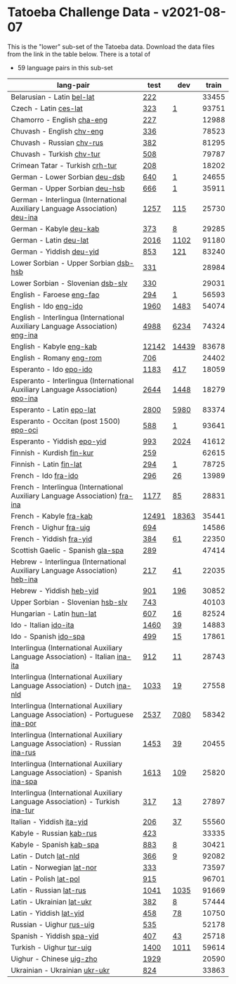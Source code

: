 # Tatoeba Challenge Data - v2021-08-07

This is the "lower" sub-set of the Tatoeba data.
Download the data files from the link in the table below.
There is a total of

* 59  language pairs in this sub-set

| lang-pair |    test    |    dev     |    train   |
|-----------|------------|------------|------------|
|            Belarusian - Latin  [bel-lat](https://object.pouta.csc.fi/Tatoeba-Challenge-v2021-08-07/bel-lat.tar)  | [       222](https://github.com/Helsinki-NLP/Tatoeba-Challenge/blob/v2021-08-07/data/test/bel-lat/test.txt)|            |      33455|
|                 Czech - Latin  [ces-lat](https://object.pouta.csc.fi/Tatoeba-Challenge-v2021-08-07/ces-lat.tar)  | [       323](https://github.com/Helsinki-NLP/Tatoeba-Challenge/blob/v2021-08-07/data/test/ces-lat/test.txt)| [         1](https://github.com/Helsinki-NLP/Tatoeba-Challenge/blob/v2021-08-07/data/dev/ces-lat/dev.txt)|      93751|
|            Chamorro - English  [cha-eng](https://object.pouta.csc.fi/Tatoeba-Challenge-v2021-08-07/cha-eng.tar)  | [       227](https://github.com/Helsinki-NLP/Tatoeba-Challenge/blob/v2021-08-07/data/test/cha-eng/test.txt)|            |      12988|
|             Chuvash - English  [chv-eng](https://object.pouta.csc.fi/Tatoeba-Challenge-v2021-08-07/chv-eng.tar)  | [       336](https://github.com/Helsinki-NLP/Tatoeba-Challenge/blob/v2021-08-07/data/test/chv-eng/test.txt)|            |      78523|
|             Chuvash - Russian  [chv-rus](https://object.pouta.csc.fi/Tatoeba-Challenge-v2021-08-07/chv-rus.tar)  | [       382](https://github.com/Helsinki-NLP/Tatoeba-Challenge/blob/v2021-08-07/data/test/chv-rus/test.txt)|            |      81295|
|             Chuvash - Turkish  [chv-tur](https://object.pouta.csc.fi/Tatoeba-Challenge-v2021-08-07/chv-tur.tar)  | [       508](https://github.com/Helsinki-NLP/Tatoeba-Challenge/blob/v2021-08-07/data/test/chv-tur/test.txt)|            |      79787|
|       Crimean Tatar - Turkish  [crh-tur](https://object.pouta.csc.fi/Tatoeba-Challenge-v2021-08-07/crh-tur.tar)  | [       208](https://github.com/Helsinki-NLP/Tatoeba-Challenge/blob/v2021-08-07/data/test/crh-tur/test.txt)|            |      18202|
|        German - Lower Sorbian  [deu-dsb](https://object.pouta.csc.fi/Tatoeba-Challenge-v2021-08-07/deu-dsb.tar)  | [       640](https://github.com/Helsinki-NLP/Tatoeba-Challenge/blob/v2021-08-07/data/test/deu-dsb/test.txt)| [         1](https://github.com/Helsinki-NLP/Tatoeba-Challenge/blob/v2021-08-07/data/dev/deu-dsb/dev.txt)|      24655|
|        German - Upper Sorbian  [deu-hsb](https://object.pouta.csc.fi/Tatoeba-Challenge-v2021-08-07/deu-hsb.tar)  | [       666](https://github.com/Helsinki-NLP/Tatoeba-Challenge/blob/v2021-08-07/data/test/deu-hsb/test.txt)| [         1](https://github.com/Helsinki-NLP/Tatoeba-Challenge/blob/v2021-08-07/data/dev/deu-hsb/dev.txt)|      35911|
|  German - Interlingua (International Auxiliary Language Association)  [deu-ina](https://object.pouta.csc.fi/Tatoeba-Challenge-v2021-08-07/deu-ina.tar)  | [      1257](https://github.com/Helsinki-NLP/Tatoeba-Challenge/blob/v2021-08-07/data/test/deu-ina/test.txt)| [       115](https://github.com/Helsinki-NLP/Tatoeba-Challenge/blob/v2021-08-07/data/dev/deu-ina/dev.txt)|      25730|
|               German - Kabyle  [deu-kab](https://object.pouta.csc.fi/Tatoeba-Challenge-v2021-08-07/deu-kab.tar)  | [       373](https://github.com/Helsinki-NLP/Tatoeba-Challenge/blob/v2021-08-07/data/test/deu-kab/test.txt)| [         8](https://github.com/Helsinki-NLP/Tatoeba-Challenge/blob/v2021-08-07/data/dev/deu-kab/dev.txt)|      29285|
|                German - Latin  [deu-lat](https://object.pouta.csc.fi/Tatoeba-Challenge-v2021-08-07/deu-lat.tar)  | [      2016](https://github.com/Helsinki-NLP/Tatoeba-Challenge/blob/v2021-08-07/data/test/deu-lat/test.txt)| [      1102](https://github.com/Helsinki-NLP/Tatoeba-Challenge/blob/v2021-08-07/data/dev/deu-lat/dev.txt)|      91180|
|              German - Yiddish  [deu-yid](https://object.pouta.csc.fi/Tatoeba-Challenge-v2021-08-07/deu-yid.tar)  | [       853](https://github.com/Helsinki-NLP/Tatoeba-Challenge/blob/v2021-08-07/data/test/deu-yid/test.txt)| [       121](https://github.com/Helsinki-NLP/Tatoeba-Challenge/blob/v2021-08-07/data/dev/deu-yid/dev.txt)|      83240|
|  Lower Sorbian - Upper Sorbian  [dsb-hsb](https://object.pouta.csc.fi/Tatoeba-Challenge-v2021-08-07/dsb-hsb.tar)  | [       331](https://github.com/Helsinki-NLP/Tatoeba-Challenge/blob/v2021-08-07/data/test/dsb-hsb/test.txt)|            |      28984|
|     Lower Sorbian - Slovenian  [dsb-slv](https://object.pouta.csc.fi/Tatoeba-Challenge-v2021-08-07/dsb-slv.tar)  | [       330](https://github.com/Helsinki-NLP/Tatoeba-Challenge/blob/v2021-08-07/data/test/dsb-slv/test.txt)|            |      29031|
|             English - Faroese  [eng-fao](https://object.pouta.csc.fi/Tatoeba-Challenge-v2021-08-07/eng-fao.tar)  | [       294](https://github.com/Helsinki-NLP/Tatoeba-Challenge/blob/v2021-08-07/data/test/eng-fao/test.txt)| [         1](https://github.com/Helsinki-NLP/Tatoeba-Challenge/blob/v2021-08-07/data/dev/eng-fao/dev.txt)|      56593|
|                 English - Ido  [eng-ido](https://object.pouta.csc.fi/Tatoeba-Challenge-v2021-08-07/eng-ido.tar)  | [      1960](https://github.com/Helsinki-NLP/Tatoeba-Challenge/blob/v2021-08-07/data/test/eng-ido/test.txt)| [      1483](https://github.com/Helsinki-NLP/Tatoeba-Challenge/blob/v2021-08-07/data/dev/eng-ido/dev.txt)|      54074|
|  English - Interlingua (International Auxiliary Language Association)  [eng-ina](https://object.pouta.csc.fi/Tatoeba-Challenge-v2021-08-07/eng-ina.tar)  | [      4988](https://github.com/Helsinki-NLP/Tatoeba-Challenge/blob/v2021-08-07/data/test/eng-ina/test.txt)| [      6234](https://github.com/Helsinki-NLP/Tatoeba-Challenge/blob/v2021-08-07/data/dev/eng-ina/dev.txt)|      74324|
|              English - Kabyle  [eng-kab](https://object.pouta.csc.fi/Tatoeba-Challenge-v2021-08-07/eng-kab.tar)  | [     12142](https://github.com/Helsinki-NLP/Tatoeba-Challenge/blob/v2021-08-07/data/test/eng-kab/test.txt)| [     14439](https://github.com/Helsinki-NLP/Tatoeba-Challenge/blob/v2021-08-07/data/dev/eng-kab/dev.txt)|      83678|
|              English - Romany  [eng-rom](https://object.pouta.csc.fi/Tatoeba-Challenge-v2021-08-07/eng-rom.tar)  | [       706](https://github.com/Helsinki-NLP/Tatoeba-Challenge/blob/v2021-08-07/data/test/eng-rom/test.txt)|            |      24402|
|               Esperanto - Ido  [epo-ido](https://object.pouta.csc.fi/Tatoeba-Challenge-v2021-08-07/epo-ido.tar)  | [      1183](https://github.com/Helsinki-NLP/Tatoeba-Challenge/blob/v2021-08-07/data/test/epo-ido/test.txt)| [       417](https://github.com/Helsinki-NLP/Tatoeba-Challenge/blob/v2021-08-07/data/dev/epo-ido/dev.txt)|      18059|
|  Esperanto - Interlingua (International Auxiliary Language Association)  [epo-ina](https://object.pouta.csc.fi/Tatoeba-Challenge-v2021-08-07/epo-ina.tar)  | [      2644](https://github.com/Helsinki-NLP/Tatoeba-Challenge/blob/v2021-08-07/data/test/epo-ina/test.txt)| [      1448](https://github.com/Helsinki-NLP/Tatoeba-Challenge/blob/v2021-08-07/data/dev/epo-ina/dev.txt)|      18279|
|             Esperanto - Latin  [epo-lat](https://object.pouta.csc.fi/Tatoeba-Challenge-v2021-08-07/epo-lat.tar)  | [      2800](https://github.com/Helsinki-NLP/Tatoeba-Challenge/blob/v2021-08-07/data/test/epo-lat/test.txt)| [      5980](https://github.com/Helsinki-NLP/Tatoeba-Challenge/blob/v2021-08-07/data/dev/epo-lat/dev.txt)|      83374|
|  Esperanto - Occitan (post 1500)  [epo-oci](https://object.pouta.csc.fi/Tatoeba-Challenge-v2021-08-07/epo-oci.tar)  | [       588](https://github.com/Helsinki-NLP/Tatoeba-Challenge/blob/v2021-08-07/data/test/epo-oci/test.txt)| [         1](https://github.com/Helsinki-NLP/Tatoeba-Challenge/blob/v2021-08-07/data/dev/epo-oci/dev.txt)|      93641|
|           Esperanto - Yiddish  [epo-yid](https://object.pouta.csc.fi/Tatoeba-Challenge-v2021-08-07/epo-yid.tar)  | [       993](https://github.com/Helsinki-NLP/Tatoeba-Challenge/blob/v2021-08-07/data/test/epo-yid/test.txt)| [      2024](https://github.com/Helsinki-NLP/Tatoeba-Challenge/blob/v2021-08-07/data/dev/epo-yid/dev.txt)|      41612|
|             Finnish - Kurdish  [fin-kur](https://object.pouta.csc.fi/Tatoeba-Challenge-v2021-08-07/fin-kur.tar)  | [       259](https://github.com/Helsinki-NLP/Tatoeba-Challenge/blob/v2021-08-07/data/test/fin-kur/test.txt)|            |      62615|
|               Finnish - Latin  [fin-lat](https://object.pouta.csc.fi/Tatoeba-Challenge-v2021-08-07/fin-lat.tar)  | [       294](https://github.com/Helsinki-NLP/Tatoeba-Challenge/blob/v2021-08-07/data/test/fin-lat/test.txt)| [         1](https://github.com/Helsinki-NLP/Tatoeba-Challenge/blob/v2021-08-07/data/dev/fin-lat/dev.txt)|      78725|
|                  French - Ido  [fra-ido](https://object.pouta.csc.fi/Tatoeba-Challenge-v2021-08-07/fra-ido.tar)  | [       296](https://github.com/Helsinki-NLP/Tatoeba-Challenge/blob/v2021-08-07/data/test/fra-ido/test.txt)| [        26](https://github.com/Helsinki-NLP/Tatoeba-Challenge/blob/v2021-08-07/data/dev/fra-ido/dev.txt)|      13989|
|  French - Interlingua (International Auxiliary Language Association)  [fra-ina](https://object.pouta.csc.fi/Tatoeba-Challenge-v2021-08-07/fra-ina.tar)  | [      1177](https://github.com/Helsinki-NLP/Tatoeba-Challenge/blob/v2021-08-07/data/test/fra-ina/test.txt)| [        85](https://github.com/Helsinki-NLP/Tatoeba-Challenge/blob/v2021-08-07/data/dev/fra-ina/dev.txt)|      28831|
|               French - Kabyle  [fra-kab](https://object.pouta.csc.fi/Tatoeba-Challenge-v2021-08-07/fra-kab.tar)  | [     12491](https://github.com/Helsinki-NLP/Tatoeba-Challenge/blob/v2021-08-07/data/test/fra-kab/test.txt)| [     18363](https://github.com/Helsinki-NLP/Tatoeba-Challenge/blob/v2021-08-07/data/dev/fra-kab/dev.txt)|      35441|
|               French - Uighur  [fra-uig](https://object.pouta.csc.fi/Tatoeba-Challenge-v2021-08-07/fra-uig.tar)  | [       694](https://github.com/Helsinki-NLP/Tatoeba-Challenge/blob/v2021-08-07/data/test/fra-uig/test.txt)|            |      14586|
|              French - Yiddish  [fra-yid](https://object.pouta.csc.fi/Tatoeba-Challenge-v2021-08-07/fra-yid.tar)  | [       384](https://github.com/Helsinki-NLP/Tatoeba-Challenge/blob/v2021-08-07/data/test/fra-yid/test.txt)| [        61](https://github.com/Helsinki-NLP/Tatoeba-Challenge/blob/v2021-08-07/data/dev/fra-yid/dev.txt)|      22350|
|     Scottish Gaelic - Spanish  [gla-spa](https://object.pouta.csc.fi/Tatoeba-Challenge-v2021-08-07/gla-spa.tar)  | [       289](https://github.com/Helsinki-NLP/Tatoeba-Challenge/blob/v2021-08-07/data/test/gla-spa/test.txt)|            |      47414|
|  Hebrew - Interlingua (International Auxiliary Language Association)  [heb-ina](https://object.pouta.csc.fi/Tatoeba-Challenge-v2021-08-07/heb-ina.tar)  | [       217](https://github.com/Helsinki-NLP/Tatoeba-Challenge/blob/v2021-08-07/data/test/heb-ina/test.txt)| [        41](https://github.com/Helsinki-NLP/Tatoeba-Challenge/blob/v2021-08-07/data/dev/heb-ina/dev.txt)|      22035|
|              Hebrew - Yiddish  [heb-yid](https://object.pouta.csc.fi/Tatoeba-Challenge-v2021-08-07/heb-yid.tar)  | [       901](https://github.com/Helsinki-NLP/Tatoeba-Challenge/blob/v2021-08-07/data/test/heb-yid/test.txt)| [       196](https://github.com/Helsinki-NLP/Tatoeba-Challenge/blob/v2021-08-07/data/dev/heb-yid/dev.txt)|      30852|
|     Upper Sorbian - Slovenian  [hsb-slv](https://object.pouta.csc.fi/Tatoeba-Challenge-v2021-08-07/hsb-slv.tar)  | [       743](https://github.com/Helsinki-NLP/Tatoeba-Challenge/blob/v2021-08-07/data/test/hsb-slv/test.txt)|            |      40103|
|             Hungarian - Latin  [hun-lat](https://object.pouta.csc.fi/Tatoeba-Challenge-v2021-08-07/hun-lat.tar)  | [       607](https://github.com/Helsinki-NLP/Tatoeba-Challenge/blob/v2021-08-07/data/test/hun-lat/test.txt)| [        16](https://github.com/Helsinki-NLP/Tatoeba-Challenge/blob/v2021-08-07/data/dev/hun-lat/dev.txt)|      82524|
|                 Ido - Italian  [ido-ita](https://object.pouta.csc.fi/Tatoeba-Challenge-v2021-08-07/ido-ita.tar)  | [      1460](https://github.com/Helsinki-NLP/Tatoeba-Challenge/blob/v2021-08-07/data/test/ido-ita/test.txt)| [        39](https://github.com/Helsinki-NLP/Tatoeba-Challenge/blob/v2021-08-07/data/dev/ido-ita/dev.txt)|      14883|
|                 Ido - Spanish  [ido-spa](https://object.pouta.csc.fi/Tatoeba-Challenge-v2021-08-07/ido-spa.tar)  | [       499](https://github.com/Helsinki-NLP/Tatoeba-Challenge/blob/v2021-08-07/data/test/ido-spa/test.txt)| [        15](https://github.com/Helsinki-NLP/Tatoeba-Challenge/blob/v2021-08-07/data/dev/ido-spa/dev.txt)|      17861|
|  Interlingua (International Auxiliary Language Association) - Italian  [ina-ita](https://object.pouta.csc.fi/Tatoeba-Challenge-v2021-08-07/ina-ita.tar)  | [       912](https://github.com/Helsinki-NLP/Tatoeba-Challenge/blob/v2021-08-07/data/test/ina-ita/test.txt)| [        11](https://github.com/Helsinki-NLP/Tatoeba-Challenge/blob/v2021-08-07/data/dev/ina-ita/dev.txt)|      28743|
|  Interlingua (International Auxiliary Language Association) - Dutch  [ina-nld](https://object.pouta.csc.fi/Tatoeba-Challenge-v2021-08-07/ina-nld.tar)  | [      1033](https://github.com/Helsinki-NLP/Tatoeba-Challenge/blob/v2021-08-07/data/test/ina-nld/test.txt)| [        19](https://github.com/Helsinki-NLP/Tatoeba-Challenge/blob/v2021-08-07/data/dev/ina-nld/dev.txt)|      27558|
|  Interlingua (International Auxiliary Language Association) - Portuguese  [ina-por](https://object.pouta.csc.fi/Tatoeba-Challenge-v2021-08-07/ina-por.tar)  | [      2537](https://github.com/Helsinki-NLP/Tatoeba-Challenge/blob/v2021-08-07/data/test/ina-por/test.txt)| [      7080](https://github.com/Helsinki-NLP/Tatoeba-Challenge/blob/v2021-08-07/data/dev/ina-por/dev.txt)|      58342|
|  Interlingua (International Auxiliary Language Association) - Russian  [ina-rus](https://object.pouta.csc.fi/Tatoeba-Challenge-v2021-08-07/ina-rus.tar)  | [      1453](https://github.com/Helsinki-NLP/Tatoeba-Challenge/blob/v2021-08-07/data/test/ina-rus/test.txt)| [        39](https://github.com/Helsinki-NLP/Tatoeba-Challenge/blob/v2021-08-07/data/dev/ina-rus/dev.txt)|      20455|
|  Interlingua (International Auxiliary Language Association) - Spanish  [ina-spa](https://object.pouta.csc.fi/Tatoeba-Challenge-v2021-08-07/ina-spa.tar)  | [      1613](https://github.com/Helsinki-NLP/Tatoeba-Challenge/blob/v2021-08-07/data/test/ina-spa/test.txt)| [       109](https://github.com/Helsinki-NLP/Tatoeba-Challenge/blob/v2021-08-07/data/dev/ina-spa/dev.txt)|      25820|
|  Interlingua (International Auxiliary Language Association) - Turkish  [ina-tur](https://object.pouta.csc.fi/Tatoeba-Challenge-v2021-08-07/ina-tur.tar)  | [       317](https://github.com/Helsinki-NLP/Tatoeba-Challenge/blob/v2021-08-07/data/test/ina-tur/test.txt)| [        13](https://github.com/Helsinki-NLP/Tatoeba-Challenge/blob/v2021-08-07/data/dev/ina-tur/dev.txt)|      27897|
|             Italian - Yiddish  [ita-yid](https://object.pouta.csc.fi/Tatoeba-Challenge-v2021-08-07/ita-yid.tar)  | [       206](https://github.com/Helsinki-NLP/Tatoeba-Challenge/blob/v2021-08-07/data/test/ita-yid/test.txt)| [        37](https://github.com/Helsinki-NLP/Tatoeba-Challenge/blob/v2021-08-07/data/dev/ita-yid/dev.txt)|      55560|
|              Kabyle - Russian  [kab-rus](https://object.pouta.csc.fi/Tatoeba-Challenge-v2021-08-07/kab-rus.tar)  | [       423](https://github.com/Helsinki-NLP/Tatoeba-Challenge/blob/v2021-08-07/data/test/kab-rus/test.txt)|            |      33335|
|              Kabyle - Spanish  [kab-spa](https://object.pouta.csc.fi/Tatoeba-Challenge-v2021-08-07/kab-spa.tar)  | [       883](https://github.com/Helsinki-NLP/Tatoeba-Challenge/blob/v2021-08-07/data/test/kab-spa/test.txt)| [         8](https://github.com/Helsinki-NLP/Tatoeba-Challenge/blob/v2021-08-07/data/dev/kab-spa/dev.txt)|      30421|
|                 Latin - Dutch  [lat-nld](https://object.pouta.csc.fi/Tatoeba-Challenge-v2021-08-07/lat-nld.tar)  | [       366](https://github.com/Helsinki-NLP/Tatoeba-Challenge/blob/v2021-08-07/data/test/lat-nld/test.txt)| [         9](https://github.com/Helsinki-NLP/Tatoeba-Challenge/blob/v2021-08-07/data/dev/lat-nld/dev.txt)|      92082|
|             Latin - Norwegian  [lat-nor](https://object.pouta.csc.fi/Tatoeba-Challenge-v2021-08-07/lat-nor.tar)  | [       333](https://github.com/Helsinki-NLP/Tatoeba-Challenge/blob/v2021-08-07/data/test/lat-nor/test.txt)|            |      73597|
|                Latin - Polish  [lat-pol](https://object.pouta.csc.fi/Tatoeba-Challenge-v2021-08-07/lat-pol.tar)  | [       915](https://github.com/Helsinki-NLP/Tatoeba-Challenge/blob/v2021-08-07/data/test/lat-pol/test.txt)|            |      96701|
|               Latin - Russian  [lat-rus](https://object.pouta.csc.fi/Tatoeba-Challenge-v2021-08-07/lat-rus.tar)  | [      1041](https://github.com/Helsinki-NLP/Tatoeba-Challenge/blob/v2021-08-07/data/test/lat-rus/test.txt)| [      1035](https://github.com/Helsinki-NLP/Tatoeba-Challenge/blob/v2021-08-07/data/dev/lat-rus/dev.txt)|      91669|
|             Latin - Ukrainian  [lat-ukr](https://object.pouta.csc.fi/Tatoeba-Challenge-v2021-08-07/lat-ukr.tar)  | [       382](https://github.com/Helsinki-NLP/Tatoeba-Challenge/blob/v2021-08-07/data/test/lat-ukr/test.txt)| [         8](https://github.com/Helsinki-NLP/Tatoeba-Challenge/blob/v2021-08-07/data/dev/lat-ukr/dev.txt)|      57444|
|               Latin - Yiddish  [lat-yid](https://object.pouta.csc.fi/Tatoeba-Challenge-v2021-08-07/lat-yid.tar)  | [       458](https://github.com/Helsinki-NLP/Tatoeba-Challenge/blob/v2021-08-07/data/test/lat-yid/test.txt)| [        78](https://github.com/Helsinki-NLP/Tatoeba-Challenge/blob/v2021-08-07/data/dev/lat-yid/dev.txt)|      10750|
|              Russian - Uighur  [rus-uig](https://object.pouta.csc.fi/Tatoeba-Challenge-v2021-08-07/rus-uig.tar)  | [       535](https://github.com/Helsinki-NLP/Tatoeba-Challenge/blob/v2021-08-07/data/test/rus-uig/test.txt)|            |      52178|
|             Spanish - Yiddish  [spa-yid](https://object.pouta.csc.fi/Tatoeba-Challenge-v2021-08-07/spa-yid.tar)  | [       407](https://github.com/Helsinki-NLP/Tatoeba-Challenge/blob/v2021-08-07/data/test/spa-yid/test.txt)| [        43](https://github.com/Helsinki-NLP/Tatoeba-Challenge/blob/v2021-08-07/data/dev/spa-yid/dev.txt)|      25718|
|              Turkish - Uighur  [tur-uig](https://object.pouta.csc.fi/Tatoeba-Challenge-v2021-08-07/tur-uig.tar)  | [      1400](https://github.com/Helsinki-NLP/Tatoeba-Challenge/blob/v2021-08-07/data/test/tur-uig/test.txt)| [      1011](https://github.com/Helsinki-NLP/Tatoeba-Challenge/blob/v2021-08-07/data/dev/tur-uig/dev.txt)|      59614|
|              Uighur - Chinese  [uig-zho](https://object.pouta.csc.fi/Tatoeba-Challenge-v2021-08-07/uig-zho.tar)  | [      1929](https://github.com/Helsinki-NLP/Tatoeba-Challenge/blob/v2021-08-07/data/test/uig-zho/test.txt)|            |      20590|
|         Ukrainian - Ukrainian  [ukr-ukr](https://object.pouta.csc.fi/Tatoeba-Challenge-v2021-08-07/ukr-ukr.tar)  | [       824](https://github.com/Helsinki-NLP/Tatoeba-Challenge/blob/v2021-08-07/data/test/ukr-ukr/test.txt)|            |      33863|
